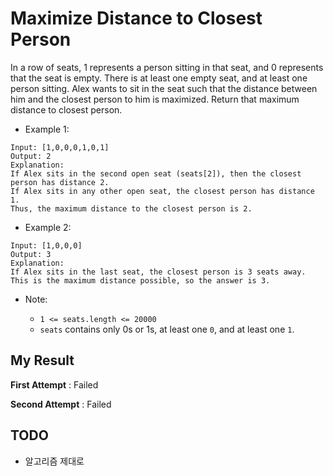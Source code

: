 # Maximize Distance to Closest Person

In a row of seats, 1 represents a person sitting in that seat, and 0 represents that the seat is empty. 
There is at least one empty seat, and at least one person sitting.
Alex wants to sit in the seat such that the distance between him and the closest person to him is maximized. 
Return that maximum distance to closest person.

- Example 1:

```
Input: [1,0,0,0,1,0,1]
Output: 2
Explanation: 
If Alex sits in the second open seat (seats[2]), then the closest person has distance 2.
If Alex sits in any other open seat, the closest person has distance 1.
Thus, the maximum distance to the closest person is 2.
```

- Example 2:

```
Input: [1,0,0,0]
Output: 3
Explanation: 
If Alex sits in the last seat, the closest person is 3 seats away.
This is the maximum distance possible, so the answer is 3.
```

- Note:

  - `1 <= seats.length <= 20000`
  - `seats` contains only 0s or 1s, at least one `0`, and at least one `1`.
  
  
## My Result

**First Attempt** : Failed

**Second Attempt** : Failed

## TODO

- 알고리즘 제대로
